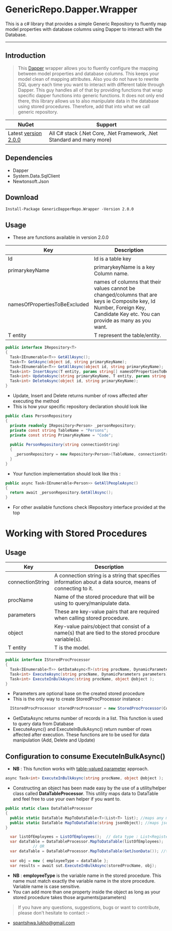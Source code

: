 # GenericRepo.Dapper.Wrapper
This is a c# library that provides a simple Generic Repository to fluently map model properties with database columns using Dapper to interact with the Database.

---
## Introduction
> This [Dapper](https://github.com/StackExchange/Dapper) wrapper allows you to fluently configure the mapping between model properties and database columns. 
> This keeps your model clean of mapping attributes. 
> Also you do not have to rewrite SQL query each time you want to interact with different table through Dapper.
> This guy handles all of that by providing functions that wrap specific dapper functions into generic functions. 
> It does not only end there, this library allows us to also manipulate data in the database using stored procedures.
> Therefore, add that into what we call generic repository. 

NuGet | Support |
------------ | ------------
Latest [version 2.0.0](https://www.nuget.org/packages/GenericDapperRepo.Wrapper/#versions-body-tab) | All C# stack (.Net Core, .Net Framework, .Net Standard and many more)

## Dependencies
- Dapper
- System.Data.SqlClient 
- Newtonsoft.Json

## Download
```
Install-Package GenericDapperRepo.Wrapper -Version 2.0.0
```


## Usage
- These are functions available in version 2.0.0

Key | Description
------------ | ------------
Id | Id is a table key
primarykeyName | primarykeyName is a key Column name.
namesOfPropertiesToBeExcluded | names of columns that their values cannot be changed/columns that are keys ie Composite key, Id Number, Foreign Key, Candidate Key etc. You can provide as many as you want.
T entity | T represent the table/entity.

```C#
public interface IRepository<T>
{
  Task<IEnumerable<T>> GetAllAsync();
  Task<T> GetAsync(object id, string primaryKeyName);
  Task<IEnumerable<T>> GetAllAsync(object id, string primaryKeyName);
  Task<int> InsertAsync(T entity, params string[] namesOfPropertiesToBeExcluded);
  Task<int> UpdateAsync(string primaryKeyName, T entity, params string[] namesOfPropertiesToBeExcluded);
  Task<int> DeleteAsync(object id, string primaryKeyName);
}
```
- Update, Insert and Delete returns number of rows affected after executing the method
- This is how your specific repository declaration should look like

```C#
public class PersonRepository
{
  private readonly IRepository<Person> _personRepository;
  private const string TableName = "Persons";
  private const string PrimaryKeyName = "Code";
  
  public PersonRepository(string connectionString)
  {
    _personRepository = new Repository<Person>(TableName, connectionString);
  }
}
```
- Your function implementation should look like this :
```C#
public async Task<IEnumerable<Person>> GetAllPeopleAsync()
{
  return await _personRepository.GetAllAsync();
}
```
- For other available functions check IRepository interface provided at the top

# Working with Stored Procedures
## Usage
Key | Description
------------ | ------------
connectionString | A connection string is a string that specifies information about a data source, means of connecting to it.
procName | Name of the stored procedure that will be using to query/manipulate data.
parameters | These are key-value pairs that are required when calling stored procedure.
object | Key-value pairs/object that consist of a name(s) that are tied to the stored procdure variable(s).
T entity | T is the model.

```C#
public interface IStoredProcProcessor
{
  Task<IEnumerable<T>> GetDataAsync<T>(string procName, DynamicParameters parameters = null);
  Task<int> ExecuteAsync(string procName, DynamicParameters parameters);
  Task<int> ExecuteInBulkAsync(string procName, object @object );
}
```
- Parameters are optional base on the created stored procedure
- This is the only way to create StoredProcProcessor instance : 
```C#
  IStoredProcProcessor storedProcProcessor = new StoredProcProcessor(ConnectionString);
```
- GetDataAsync returns number of records in a list. This function is used to query data from Database
- ExecuteAsync() and ExecuteInBulkAsync() return number of rows affected after execution. These functions are to be used for data manipulation (Add, Delete and Update)

## Configuration to consume ExecuteInBulkAsync()
- **NB** : This function works with [table-valued parameter](https://docs.microsoft.com/en-us/sql/relational-databases/tables/use-table-valued-parameters-database-engine?view=sql-server-ver16) approach.
```C#
async Task<int> ExecuteInBulkAsync(string procName, object @object );
```
- Constructing an object has been made easy by the use of a utility/helper class called **DataTableProcessor**. This utility maps data to DataTable and feel free to use your own helper if you want to.
```C#
public static class DataTableProcessor
{
  public static DataTable MapToDataTable<T>(List<T> list); //maps any model into DataTable
  public static DataTable MapToDataTable(string jsonObject); //maps json data into DataTable
}
```
```C#
  var listOfEmployees = ListOfEmployees();  // data type : List<RegisterEmployeeModel>
  var dataTable = DataTableProcessor.MapToDataTable(listOfEmployees);
            // OR
  var dataTable = DataTableProcessor.MapToDataTable(GetJsonData()); //takes json data
  
  var obj = new { employeeType = dataTable };
  var results = await sut.ExecuteInBulkAsync(storedProcName, obj);
```
- **NB** : **employeeType** is the variable name in the stored procedure. This name must match exactly the variable name in the store procedure. Variable name is case sensitive.
- You can add more than one property inside the object as long as your stored procedure takes those arguments(parameters)

> If you have any questions, suggestions, bugs or want to contribute, please don't hesitate to contact :-
- spantshwa.lukho@gmail.com



